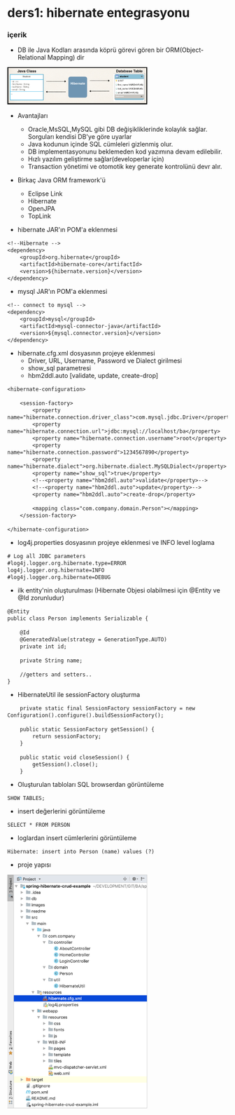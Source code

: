 # ders1: hibernate entegrasyonu


### içerik

- DB ile Java Kodları arasında köprü görevi gören bir ORM(Object-Relational Mapping) dir

<img width="320px"  src="https://github.com/lvntyldz/spring-hibernate-crud-example/blob/lesson1/images/lesson1/hibernateOrm.png?raw=true" />


- Avantajları
    - Oracle,MsSQL,MySQL gibi DB değişikliklerinde kolaylık sağlar. Sorguları kendisi DB'ye göre uyarlar
    - Java kodunun içinde SQL cümleleri gizlenmiş olur.
    - DB implementasyonunu beklemeden kod yazımına devam edilebilir.
    - Hızlı yazılım geliştirme sağlar(developerlar için)
    - Transaction yönetimi ve otomotik key generate kontrolünü devr alır.


- Birkaç Java ORM framework'ü
    - Eclipse Link
    - Hibernate
    - OpenJPA
    - TopLink


- hibernate JAR'ın POM'a eklenmesi

```
<!--Hibernate -->
<dependency>
    <groupId>org.hibernate</groupId>
    <artifactId>hibernate-core</artifactId>
    <version>${hibernate.version}</version>
</dependency>
```


- mysql JAR'ın POM'a eklenmesi

```
<!-- connect to mysql -->
<dependency>
    <groupId>mysql</groupId>
    <artifactId>mysql-connector-java</artifactId>
    <version>${mysql.connector.version}</version>
</dependency>
```

- hibernate.cfg.xml dosyasının projeye eklenmesi
    - Driver, URL, Username, Password ve Dialect girilmesi
    - show_sql parametresi
    - hbm2ddl.auto [validate, update, create-drop]

```
<hibernate-configuration>

    <session-factory>
        <property name="hibernate.connection.driver_class">com.mysql.jdbc.Driver</property>
        <property name="hibernate.connection.url">jdbc:mysql://localhost/ba</property>
        <property name="hibernate.connection.username">root</property>
        <property name="hibernate.connection.password">1234567890</property>
        <property name="hibernate.dialect">org.hibernate.dialect.MySQLDialect</property>
        <property name="show_sql">true</property>
        <!--<property name="hbm2ddl.auto">validate</property>-->
        <!--<property name="hbm2ddl.auto">update</property>-->
        <property name="hbm2ddl.auto">create-drop</property>

        <mapping class="com.company.domain.Person"></mapping>
    </session-factory>

</hibernate-configuration>
```

- log4j.properties dosyasının projeye eklenmesi ve INFO level loglama

```
# Log all JDBC parameters
#log4j.logger.org.hibernate.type=ERROR
log4j.logger.org.hibernate=INFO
#log4j.logger.org.hibernate=DEBUG
```



- ilk entity'nin oluşturulması (Hibernate Objesi olabilmesi için @Entity ve @Id zorunludur)

```
@Entity
public class Person implements Serializable {

    @Id
    @GeneratedValue(strategy = GenerationType.AUTO)
    private int id;

    private String name;

    //getters and setters..
}
```

- HibernateUtil ile sessionFactory oluşturma

```
    private static final SessionFactory sessionFactory = new Configuration().configure().buildSessionFactory();

    public static SessionFactory getSession() {
        return sessionFactory;
    }

    public static void closeSession() {
        getSession().close();
    }
```

- Oluşturulan tabloları  SQL browserdan görüntüleme

```
SHOW TABLES;
```


- insert değerlerini görüntüleme

```
SELECT * FROM PERSON
```


- loglardan insert cümlerlerini görüntüleme

```
Hibernate: insert into Person (name) values (?)
```


- proje yapısı

<img width="320px"  src="https://github.com/lvntyldz/spring-hibernate-crud-example/blob/lesson1/images/lesson1/projectStructure.png?raw=true" />
